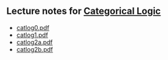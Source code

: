## Lecture notes for [Categorical Logic](/catlog/)

- [catlog0.pdf](catlog0.pdf)
- [catlog1.pdf](catlog1.pdf)
- [catlog2a.pdf](catlog2a.pdf)
- [catlog2b.pdf](catlog2b.pdf)

